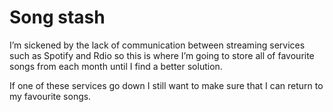 # Song stash

I’m sickened by the lack of communication between streaming services such as Spotify and Rdio so this is where I’m going to store all of favourite songs from each month until I find a better solution. 

If one of these services go down I still want to make sure that I can return to my favourite songs.
